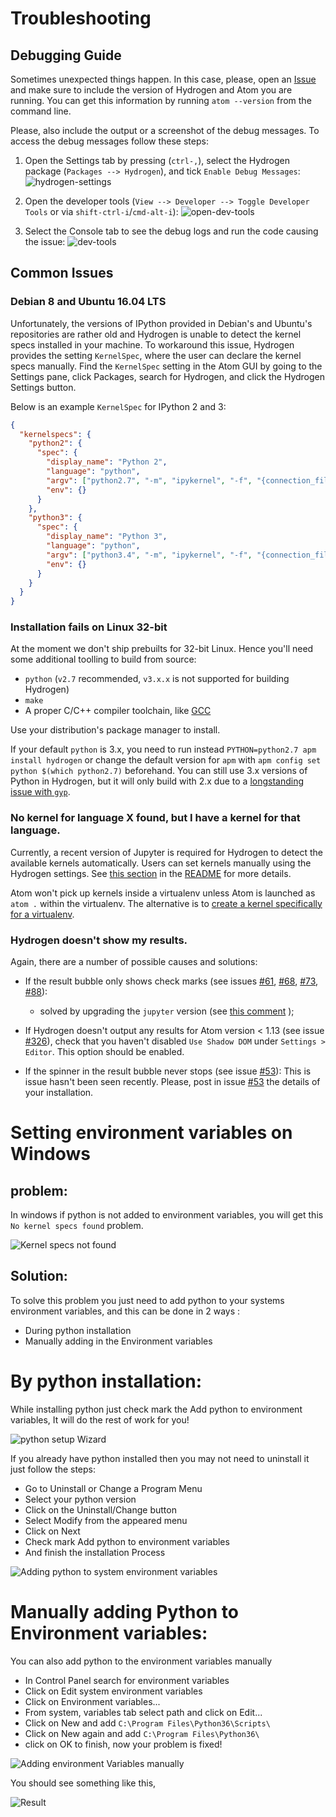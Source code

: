 # Troubleshooting

## Debugging Guide

Sometimes unexpected things happen.
In this case, please, open an [Issue](https://github.com/nteract/hydrogen/issues) and make sure to include the version of Hydrogen and Atom you are running. You can get this information by running `atom --version` from the command line.

Please, also include the output or a screenshot of the debug messages. To access the debug messages follow these steps:

1. Open the Settings tab by pressing (`ctrl-,`), select the Hydrogen package (`Packages --> Hydrogen`), and tick `Enable Debug Messages`:
![hydrogen-settings](https://cloud.githubusercontent.com/assets/6199391/23463294/df273cf2-fe88-11e6-95e3-0be765973035.png)

2. Open the developer tools (`View --> Developer --> Toggle Developer Tools` or via `shift-ctrl-i`/`cmd-alt-i`):
![open-dev-tools](https://cloud.githubusercontent.com/assets/6199391/23463624/27db48fc-fe8a-11e6-8f68-f0159bc26362.png)

3. Select the Console tab to see the debug logs and run the code causing the issue:
![dev-tools](https://cloud.githubusercontent.com/assets/6199391/23463305/e4750a9a-fe88-11e6-906e-d19ab90ac309.png)

## Common Issues

### Debian 8 and Ubuntu 16.04 LTS

Unfortunately, the versions of IPython provided in Debian's and Ubuntu's
repositories are rather old and Hydrogen is unable to detect the kernel specs
installed in your machine. To workaround this issue, Hydrogen provides the
setting `KernelSpec`, where the user can declare the kernel specs manually.
Find the `KernelSpec` setting in the Atom GUI by going to the Settings pane,
click Packages, search for Hydrogen, and click the Hydrogen Settings button.

Below is an example `KernelSpec` for IPython 2 and 3:

```json
{
  "kernelspecs": {
    "python2": {
      "spec": {
        "display_name": "Python 2",
        "language": "python",
        "argv": ["python2.7", "-m", "ipykernel", "-f", "{connection_file}"],
        "env": {}
      }
    },
    "python3": {
      "spec": {
        "display_name": "Python 3",
        "language": "python",
        "argv": ["python3.4", "-m", "ipykernel", "-f", "{connection_file}"],
        "env": {}
      }
    }
  }
}
```

### Installation fails on Linux 32-bit

At the moment we don't ship prebuilts for 32-bit Linux. Hence you'll need some additional toolling to build from source:

- `python` (`v2.7` recommended, `v3.x.x` is not supported for building Hydrogen)
- `make`
- A proper C/C++ compiler toolchain, like [GCC](https://gcc.gnu.org/)

Use your distribution's package manager to install.

If your default `python` is 3.x, you need to run instead `PYTHON=python2.7 apm install hydrogen` or change the default version for `apm` with `apm config set python $(which python2.7)` beforehand. You can still use 3.x versions of Python in Hydrogen, but it will only build with 2.x due to a [longstanding issue with `gyp`](https://bugs.chromium.org/p/gyp/issues/detail?id=36).

### No kernel for language X found, but I have a kernel for that language.

Currently, a recent version of Jupyter is required for Hydrogen to detect the
available kernels automatically. Users can set kernels manually using the
Hydrogen settings. See
[this section](https://github.com/nteract/hydrogen#debian-8-and-ubuntu-1604-lts)
in the [README](README.md) for more details.

Atom won't pick up kernels inside a virtualenv unless Atom is launched as `atom .` within the virtualenv. The alternative is to [create a kernel specifically for a virtualenv](http://www.alfredo.motta.name/create-isolated-jupyter-ipython-kernels-with-pyenv-and-virtualenv/).


### Hydrogen doesn't show my results.

Again, there are a number of possible causes and solutions:

- If the result bubble only shows check marks (see issues
  [#61](https://github.com/nteract/hydrogen/issues/61),
  [#68](https://github.com/nteract/hydrogen/issues/68),
  [#73](https://github.com/nteract/hydrogen/issues/73),
  [#88](https://github.com/nteract/hydrogen/issues/88)):

  - solved by upgrading the `jupyter` version (see [this
    comment](https://github.com/nteract/hydrogen/issues/88#issuecomment-136761769) );

- If Hydrogen doesn't output any results for Atom version < 1.13 (see issue
  [#326](https://github.com/nteract/hydrogen/issues/326)), check that you haven't disabled
  `Use Shadow DOM` under `Settings > Editor`. This option should be enabled.

- If the spinner in the result bubble never stops (see issue
  [#53](https://github.com/nteract/hydrogen/issues/53)): This is issue hasn't
  been seen recently. Please, post in issue
  [#53](https://github.com/nteract/hydrogen/issues/53) the details of your
  installation.

# Setting environment variables on Windows

## problem:

In windows if python is not added to environment variables, you will get this `No kernel specs found` problem.

![Kernel specs not found](https://preview.ibb.co/jw40ta/Screenshot_40.png)

## Solution:

To solve this problem you just need to add python to your systems environment variables, and this can be done in 2 ways :

- During python installation
- Manually adding in the Environment variables
# By python installation:

While installing python just check mark the Add python to environment variables, It will do the rest of work for you!

![python setup Wizard](https://preview.ibb.co/d8w8eF/Screenshot_48.png)


If you already have python installed then you may not need to uninstall it just follow the steps:

- Go to Uninstall or Change a Program Menu
- Select your python version
- Click on the Uninstall/Change button
- Select Modify from the appeared menu
- Click on Next
- Check mark Add python to environment variables
- And finish the installation Process

![Adding python to system environment variables](https://d2mxuefqeaa7sj.cloudfront.net/s_72AB4F9B801403E4852A7178F94F1BB891F67B88E721FB948C0DB4747940E7E2_1504306245381_Uninstall.gif)

# Manually adding Python to Environment variables:

You can also add python to the environment variables manually

  - In Control Panel search for environment variables
  - Click on Edit system environment variables
  - Click on Environment variables...
  - From system, variables tab select path and click on Edit...
  - Click on New and add `C:\Program Files\Python36\Scripts\`
  - Click on New again and add `C:\Program Files\Python36\`
  - click on OK to finish, now your problem is fixed!

![Adding environment Variables manually](https://media.giphy.com/media/xT9IgpHU1lZEoVxQFW/giphy.gif)


You should see something like this,

![Result](https://d2mxuefqeaa7sj.cloudfront.net/s_72AB4F9B801403E4852A7178F94F1BB891F67B88E721FB948C0DB4747940E7E2_1504306452541_test.gif)
